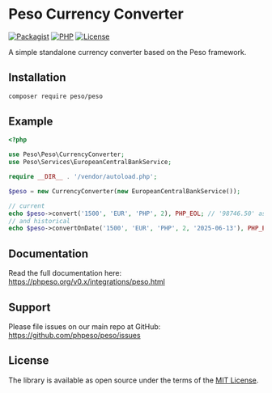 # Peso Currency Converter

[![Packagist]][Packagist Link]
[![PHP]][Packagist Link]
[![License]][License Link]

[Packagist]: https://img.shields.io/packagist/v/peso/peso.svg?style=flat-square
[PHP]: https://img.shields.io/packagist/php-v/peso/peso.svg?style=flat-square
[License]: https://img.shields.io/packagist/l/peso/peso.svg?style=flat-square

[Packagist Link]: https://packagist.org/packages/peso/peso
[License Link]: LICENSE.md

A simple standalone currency converter based on the Peso framework.

## Installation

```bash
composer require peso/peso
```

## Example

```php
<?php

use Peso\Peso\CurrencyConverter;
use Peso\Services\EuropeanCentralBankService;

require __DIR__ . '/vendor/autoload.php';

$peso = new CurrencyConverter(new EuropeanCentralBankService());

// current
echo $peso->convert('1500', 'EUR', 'PHP', 2), PHP_EOL; // '98746.50' as of 2025-06-22
// and historical
echo $peso->convertOnDate('1500', 'EUR', 'PHP', 2, '2025-06-13'), PHP_EOL; // '97059.00'
```

## Documentation

Read the full documentation here: <https://phpeso.org/v0.x/integrations/peso.html>

## Support

Please file issues on our main repo at GitHub: <https://github.com/phpeso/peso/issues>

## License

The library is available as open source under the terms of the [MIT License][License Link].
